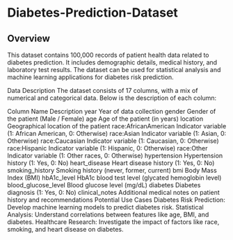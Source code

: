 # Diabetes-Prediction-Dataset
## Overview
This dataset contains 100,000 records of patient health data related to diabetes prediction. It includes demographic details, medical history, and laboratory test results. The dataset can be used for statistical analysis and machine learning applications for diabetes risk prediction.

Data Description
The dataset consists of 17 columns, with a mix of numerical and categorical data. Below is the description of each column:

Column Name	Description
year	Year of data collection
gender	Gender of the patient (Male / Female)
age	Age of the patient (in years)
location	Geographical location of the patient
race:AfricanAmerican	Indicator variable (1: African American, 0: Otherwise)
race:Asian	Indicator variable (1: Asian, 0: Otherwise)
race:Caucasian	Indicator variable (1: Caucasian, 0: Otherwise)
race:Hispanic	Indicator variable (1: Hispanic, 0: Otherwise)
race:Other	Indicator variable (1: Other races, 0: Otherwise)
hypertension	Hypertension history (1: Yes, 0: No)
heart_disease	Heart disease history (1: Yes, 0: No)
smoking_history	Smoking history (never, former, current)
bmi	Body Mass Index (BMI)
hbA1c_level	HbA1c blood test level (glycated hemoglobin level)
blood_glucose_level	Blood glucose level (mg/dL)
diabetes	Diabetes diagnosis (1: Yes, 0: No)
clinical_notes	Additional medical notes on patient history and recommendations
Potential Use Cases
Diabetes Risk Prediction: Develop machine learning models to predict diabetes risk.
Statistical Analysis: Understand correlations between features like age, BMI, and diabetes.
Healthcare Research: Investigate the impact of factors like race, smoking, and heart disease on diabetes.
